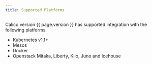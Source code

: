 ```yaml
---
title: Supported Platforms
---
```


Calico version {{ page.version }} has supported integration with the following platforms.

-  Kubernetes v1.1+
-  Mesos 
-  Docker 
-  Openstack Mitaka, Liberty, Kilo, Juno and Icehouse
